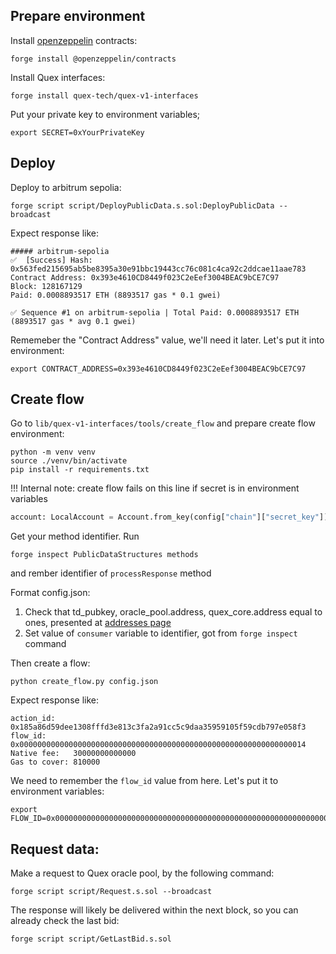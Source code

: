 ## Prepare environment

Install [openzeppelin](https://docs.openzeppelin.com/contracts/5.x/) contracts:

```shell
forge install @openzeppelin/contracts
```

Install Quex interfaces:

```shell
forge install quex-tech/quex-v1-interfaces
```

Put your private key to environment variables;
```shell
export SECRET=0xYourPrivateKey
```

## Deploy

Deploy to arbitrum sepolia:
```shell
forge script script/DeployPublicData.s.sol:DeployPublicData --broadcast
```

Expect response like:

```shell
##### arbitrum-sepolia
✅  [Success] Hash: 0x563fed215695ab5be8395a30e91bbc19443cc76c081c4ca92c2ddcae11aae783
Contract Address: 0x393e4610CD8449f023C2eEef3004BEAC9bCE7C97
Block: 128167129
Paid: 0.0008893517 ETH (8893517 gas * 0.1 gwei)

✅ Sequence #1 on arbitrum-sepolia | Total Paid: 0.0008893517 ETH (8893517 gas * avg 0.1 gwei)
```

Rememeber the "Contract Address" value, we'll need it later. Let's put it into environment:
```shell
export CONTRACT_ADDRESS=0x393e4610CD8449f023C2eEef3004BEAC9bCE7C97
```

## Create flow

Go to `lib/quex-v1-interfaces/tools/create_flow` and prepare create flow environment:

```shell
python -m venv venv 
source ./venv/bin/activate
pip install -r requirements.txt
```

!!! Internal note: create flow fails on this line if secret is in environment variables
```python
account: LocalAccount = Account.from_key(config["chain"]["secret_key"])
```

Get your method identifier. Run
```shell
forge inspect PublicDataStructures methods
```
and rember identifier of `processResponse` method

Format config.json:
1. Check that td_pubkey, oracle_pool.address, quex_core.address equal to ones, presented at [addresses page](https://docs.quex.tech/general-information/addresses)
2. Set value of `consumer` variable to identifier, got from `forge inspect` command

Then create a flow:
```shell
python create_flow.py config.json
```

Expect response like:
```shell
action_id:    0x185a86d59dee1308fffd3e813c3fa2a91cc5c9daa35959105f59cdb797e058f3
flow_id:      0x0000000000000000000000000000000000000000000000000000000000000014
Native fee:   30000000000000
Gas to cover: 810000
```

We need to remember the `flow_id` value from here. Let's put it to environment variables:

```shell
export FLOW_ID=0x0000000000000000000000000000000000000000000000000000000000000014
```


## Request data:

Make a request to Quex oracle pool, by the following command:
```shell
forge script script/Request.s.sol --broadcast
```

The response will likely be delivered within the next block, so you can already check the last bid:
```shell
forge script script/GetLastBid.s.sol
```

